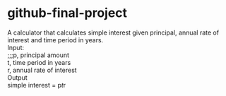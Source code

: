# github-final-project

A calculator that calculates simple interest given principal, annual rate of interest and time period in years.  
Input:  
;;;p, principal amount  
   t, time period in years  
   r, annual rate of interest  
Output  
   simple interest = p*t*r  
   
